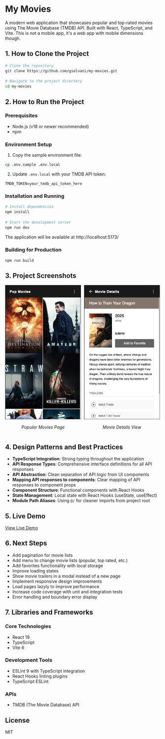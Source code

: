 # My Movies

A modern web application that showcases popular and top-rated movies using The Movie Database (TMDB) API. Built with React, TypeScript, and Vite. This is not a mobile app, it's a web app with mobile dimensions though.

## 1. How to Clone the Project

```bash
# Clone the repository
git clone https://github.com/giolvani/my-movies.git

# Navigate to the project directory
cd my-movies
```

## 2. How to Run the Project

### Prerequisites
- Node.js (v18 or newer recommended)
- npm

### Environment Setup
1. Copy the sample environment file:
```bash
cp .env.sample .env.local
```

2. Update `.env.local` with your TMDB API token:
```
TMDB_TOKEN=your_tmdb_api_token_here
```

### Installation and Running
```bash
# Install dependencies
npm install

# Start the development server
npm run dev
```

The application will be available at http://localhost:5173/

### Building for Production
```bash
npm run build
```

## 3. Project Screenshots

<div align="center">
  <div style="display: flex; flex-direction: row;">
    <div style="margin-right: 10px;">
      <img src="https://raw.githubusercontent.com/giolvani/my-movies/main/public/screenshot-home.png" width="400" alt="Popular Movies Page">
      <p><em>Popular Movies Page</em></p>
    </div>
    <div>
      <img src="https://raw.githubusercontent.com/giolvani/my-movies/main/public/screenshot-details.png" width="400" alt="Movie Details View">
      <p><em>Movie Details View</em></p>
    </div>
  </div>
</div>

## 4. Design Patterns and Best Practices

- **TypeScript Integration**: Strong typing throughout the application
- **API Response Types**: Comprehensive interface definitions for all API responses
- **API Abstraction**: Clean separation of API logic from UI components
- **Mapping API responses to components**: Clear mapping of API responses to component props
- **Component Structure**: Functional components with React Hooks
- **State Management**: Local state with React Hooks (useState, useEffect)
- **Module Path Aliases**: Using `@/` for cleaner imports from project root

## 5. Live Demo

[View Live Demo](https://my-movies-tan.vercel.app/) 

## 6. Next Steps

- Add pagination for movie lists
- Add menu to change movie lists (popular, top rated, etc.)
- Add favorites functionality with local storage
- Improve loading states
- Show movie trailers in a modal instead of a new page
- Implement responsive design improvements
- Load pages lazyly to improve performance
- Increase code coverage with unit and integration tests
- Error handling and boundary error display

## 7. Libraries and Frameworks

### Core Technologies
- React 19
- TypeScript
- Vite 6

### Development Tools
- ESLint 9 with TypeScript integration
- React Hooks linting plugins
- TypeScript ESLint

### APIs
- TMDB (The Movie Database) API

## License

MIT

